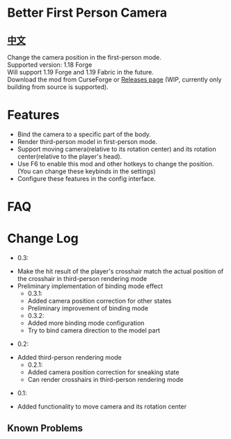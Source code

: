 # Better First Person Camera #
## [中文](README_ZH.md) ##
Change the camera position in the first-person mode.  
Supported version: 1.18 Forge  
Will support 1.19 Forge and 1.19 Fabric in the future.  
Download the mod from CurseForge or [Releases page](https://github.com/xTracr/BetterFirstPersonCamera/releases) (WIP, currently only building from source is supported).  

# Features #
* Bind the camera to a specific part of the body.
* Render third-person model in first-person mode.
* Support moving camera(relative to its rotation center) and its rotation center(relative to the player's head).
* Use F6 to enable this mod and other hotkeys to change the position.(You can change these keybinds in the settings)
* Configure these features in the config interface.

# FAQ #

# Change Log #
* 0.3:  
- Make the hit result of the player's crosshair match the actual position of the crosshair in third-person rendering mode  
- Preliminary implementation of binding mode effect  
    - 0.3.1:  
    - Added camera position correction for other states  
    - Preliminary improvement of binding mode  
    - 0.3.2:  
    - Added more binding mode configuration
    - Try to bind camera direction to the model part
* 0.2:  
- Added third-person rendering mode  
    - 0.2.1:  
    - Added camera position correction for sneaking state  
    - Can render crosshairs in third-person rendering mode  
* 0.1:  
- Added functionality to move camera and its rotation center  

## Known Problems ##